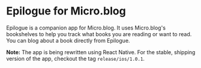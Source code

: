 # Epilogue for Micro.blog

Epilogue is a companion app for Micro.blog. It uses Micro.blog's bookshelves to help you track what books you are reading or want to read. You can blog about a book directly from Epilogue.

**Note:** The app is being rewritten using React Native. For the stable, shipping version of the app, checkout the tag `release/ios/1.0.1`.